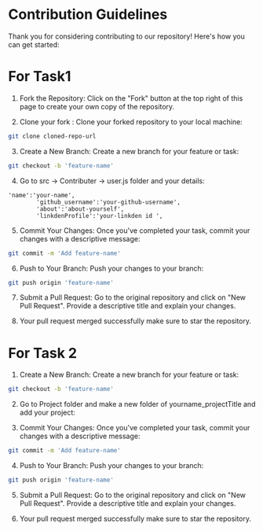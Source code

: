 # Contribution Guidelines

Thank you for considering contributing to our repository! Here's how you can get started:

# For Task1

1. Fork the Repository: Click on the "Fork" button at the top right of this page to create your own copy of the repository.

2. Clone your fork : Clone your forked repository to your local machine:
```bash
git clone cloned-repo-url
```

3. Create a New Branch: Create a new branch for your feature or task: 
```bash
git checkout -b 'feature-name'
```
4. Go to src -> Contributer -> user.js folder and your details:
```
'name':'your-name',
        'github_username':'your-github-username',
        'about':'about-yourself',
        'linkdenProfile':'your-linkden id ',
```
5. Commit Your Changes: Once you've completed your task, commit your changes with a descriptive message: 
```bash
git commit -m 'Add feature-name'
```

6. Push to Your Branch: Push your changes to your branch: 
```bash
git push origin 'feature-name'
```

7. Submit a Pull Request: Go to the original repository and click on "New Pull Request". Provide a descriptive title and explain your changes.

8. Your pull request merged successfully make sure to star the repository.

# For Task 2

1. Create a New Branch: Create a new branch for your feature or task: 
```bash
git checkout -b 'feature-name'
```
2. Go to Project folder and make a new folder of yourname_projectTitle and add your project:

3. Commit Your Changes: Once you've completed your task, commit your changes with a descriptive message: 
```bash
git commit -m 'Add feature-name'
```

4. Push to Your Branch: Push your changes to your branch: 
```bash
git push origin 'feature-name'
```

5. Submit a Pull Request: Go to the original repository and click on "New Pull Request". Provide a descriptive title and explain your changes.

6. Your pull request merged successfully make sure to star the repository.
